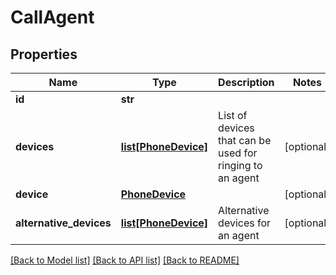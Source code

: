 # CallAgent

## Properties
Name | Type | Description | Notes
------------ | ------------- | ------------- | -------------
**id** | **str** |  | 
**devices** | [**list[PhoneDevice]**](PhoneDevice.md) | List of devices that can be used for ringing to an agent | [optional] 
**device** | [**PhoneDevice**](PhoneDevice.md) |  | [optional] 
**alternative_devices** | [**list[PhoneDevice]**](PhoneDevice.md) | Alternative devices for an agent | [optional] 

[[Back to Model list]](../README.md#documentation-for-models) [[Back to API list]](../README.md#documentation-for-api-endpoints) [[Back to README]](../README.md)


